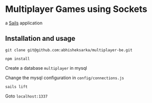 # Multiplayer Games using Sockets

a [Sails](http://sailsjs.org) application

## Installation and usage

`git clone git@github.com:abhisheksarka/multiplayer-be.git`

`npm install`

Create a database `multiplayer` in mysql

Change the mysql configuration in `config/connections.js`

`sails lift`

Goto `localhost:1337`
